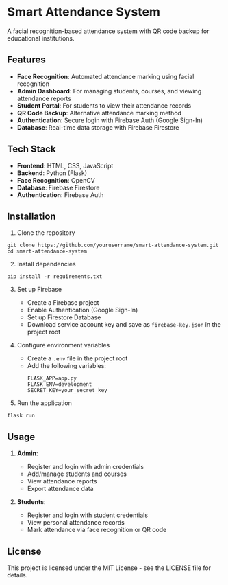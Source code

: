 # Smart Attendance System

A facial recognition-based attendance system with QR code backup for educational institutions.

## Features

- **Face Recognition**: Automated attendance marking using facial recognition
- **Admin Dashboard**: For managing students, courses, and viewing attendance reports
- **Student Portal**: For students to view their attendance records
- **QR Code Backup**: Alternative attendance marking method
- **Authentication**: Secure login with Firebase Auth (Google Sign-In)
- **Database**: Real-time data storage with Firebase Firestore

## Tech Stack

- **Frontend**: HTML, CSS, JavaScript
- **Backend**: Python (Flask)
- **Face Recognition**: OpenCV
- **Database**: Firebase Firestore
- **Authentication**: Firebase Auth

## Installation

1. Clone the repository
```
git clone https://github.com/yourusername/smart-attendance-system.git
cd smart-attendance-system
```

2. Install dependencies
```
pip install -r requirements.txt
```

3. Set up Firebase
   - Create a Firebase project
   - Enable Authentication (Google Sign-In)
   - Set up Firestore Database
   - Download service account key and save as `firebase-key.json` in the project root

4. Configure environment variables
   - Create a `.env` file in the project root
   - Add the following variables:
     ```
     FLASK_APP=app.py
     FLASK_ENV=development
     SECRET_KEY=your_secret_key
     ```

5. Run the application
```
flask run
```

## Usage

1. **Admin**:
   - Register and login with admin credentials
   - Add/manage students and courses
   - View attendance reports
   - Export attendance data

2. **Students**:
   - Register and login with student credentials
   - View personal attendance records
   - Mark attendance via face recognition or QR code

## License

This project is licensed under the MIT License - see the LICENSE file for details. 